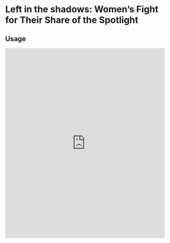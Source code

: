 # Left in the shadows: Women’s Fight for Their Share of the Spotlight
## Usage



<div style="width: 100%; height: 600px; overflow: hidden;">
  <iframe src='https://pudding.cool/2017/03/film-dialogue/embed.html' frameborder='0' style="width: 100%; height: 100%; border: none;"></iframe>
</div>

